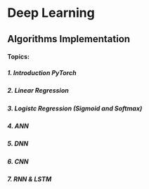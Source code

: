# Deep Learning
## Algorithms Implementation
#### Topics:
##### 1. Introduction PyTorch
##### 2. Linear Regression
##### 3. Logistc Regression (Sigmoid and Softmax)
##### 4. ANN
##### 5. DNN
##### 6. CNN
##### 7. RNN & LSTM
